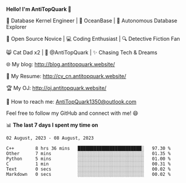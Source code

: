 
**Hello! I'm AntiTopQuark 👋**

🔧 Database Kernel Engineer | 🌊 OceanBase | 🤖 Autonomous Database Explorer

🌱 Open Source Novice | 💻 Coding Enthusiast | 🔍 Detective Fiction Fan

😸 Cat Dad x2 | 🎉 @AntiTopQuark | ✨ Chasing Tech & Dreams

🌐 My blog: http://blog.antitopquark.website/

📄 My Resume: http://cv_cn.antitopquark.website/

🏆 My OJ: http://oj.antitopquark.website/

📧 How to reach me: AntiTopQuark1350@outlook.com

Feel free to follow my GitHub and connect with me! 😄

📊 **The last 7 days I spent my time on** 

<!--START_SECTION:waka-->
```text
02 August, 2023 - 08 August, 2023

C++        8 hrs 36 mins   ████████████████████████░   97.30 % 
Other      7 mins          ░░░░░░░░░░░░░░░░░░░░░░░░░   01.35 % 
Python     5 mins          ░░░░░░░░░░░░░░░░░░░░░░░░░   01.00 % 
C          1 min           ░░░░░░░░░░░░░░░░░░░░░░░░░   00.31 % 
Text       0 secs          ░░░░░░░░░░░░░░░░░░░░░░░░░   00.02 % 
Markdown   0 secs          ░░░░░░░░░░░░░░░░░░░░░░░░░   00.02 %
```
<!--END_SECTION:waka-->


